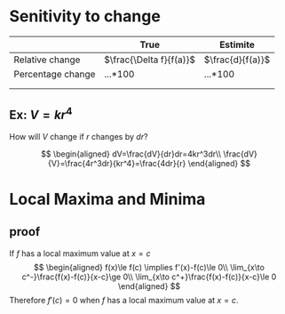 # Senitivity to change

|                   | True                    | Estimite         |
| ----------------- | ----------------------- | ---------------- |
| Relative change   | $\frac{\Delta f}{f(a)}$ | $\frac{d}{f(a)}$ |
| Percentage change | ...*100                 | ...*100          |
|                   |                         |                  |
|                   |                         |                  |

## Ex: $V=kr^4$
How will $V$ change if $r$ changes by $dr$?

$$
\begin{aligned}
dV=\frac{dV}{dr}dr=4kr^3dr\\
\frac{dV}{V}=\frac{4r^3dr}{kr^4}=\frac{4dr}{r}
\end{aligned}
$$


# Local Maxima and Minima

## proof
If $f$ has a local maximum value at $x=c$
$$
\begin{aligned}
f(x)\le f(c) \implies f'(x)-f(c)\le 0\\
\lim_{x\to c^-}\frac{f(x)-f(c)}{x-c}\ge 0\\
\lim_{x\to c^+}\frac{f(x)-f(c)}{x-c}\le 0
\end{aligned}
$$
Therefore $f'(c)=0$ when $f$ has a local maximum value at $x=c$.












